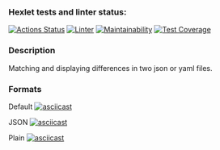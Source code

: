 ### Hexlet tests and linter status:
[![Actions Status](https://github.com/Ruligun/frontend-bootcamp-project-46/workflows/hexlet-check/badge.svg)](https://github.com/Ruligun/frontend-bootcamp-project-46/actions)
[![Linter](https://github.com/Ruligun/frontend-bootcamp-project-46/actions/workflows/linter.yml/badge.svg)](https://github.com/Ruligun/frontend-bootcamp-project-46/actions/workflows/linter.yml)
[![Maintainability](https://api.codeclimate.com/v1/badges/74bd6594059e1647886c/maintainability)](https://codeclimate.com/github/Ruligun/frontend-bootcamp-project-46/maintainability)
[![Test Coverage](https://api.codeclimate.com/v1/badges/74bd6594059e1647886c/test_coverage)](https://codeclimate.com/github/Ruligun/frontend-bootcamp-project-46/test_coverage)

### Description

Matching and displaying differences in two json or yaml files.

### Formats

Default 
[![asciicast](https://asciinema.org/a/8gUyEJgcycGl8Zojr0tREWLJj.svg)](https://asciinema.org/a/8gUyEJgcycGl8Zojr0tREWLJj)

JSON
[![asciicast](https://asciinema.org/a/RCFVykLR6HmS6jos37xx8uMPO.svg)](https://asciinema.org/a/RCFVykLR6HmS6jos37xx8uMPO)

Plain
[![asciicast](https://asciinema.org/a/BOHQhE6drD5ftCL1WvYlx0hzH.svg)](https://asciinema.org/a/BOHQhE6drD5ftCL1WvYlx0hzH)